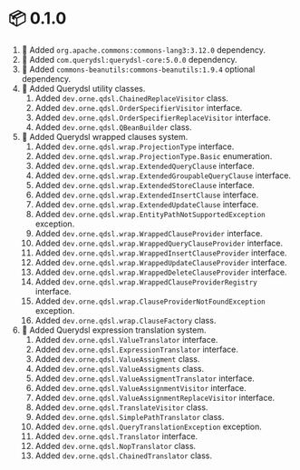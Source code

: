 # :package: 0.1.0

01. :wrench: Added `org.apache.commons:commons-lang3:3.12.0` dependency.
01. :wrench: Added `com.querydsl:querydsl-core:5.0.0` dependency.
01. :wrench: Added `commons-beanutils:commons-beanutils:1.9.4` optional dependency.
01. :gift: Added Querydsl utility classes.
    01. Added `dev.orne.qdsl.ChainedReplaceVisitor` class.
    01. Added `dev.orne.qdsl.OrderSpecifierVisitor` interface.
    01. Added `dev.orne.qdsl.OrderSpecifierReplaceVisitor` interface.
    01. Added `dev.orne.qdsl.QBeanBuilder` class.
01. :gift: Added Querydsl wrapped clauses system.
    01. Added `dev.orne.qdsl.wrap.ProjectionType` interface.
      01. Added `dev.orne.qdsl.wrap.ProjectionType.Basic` enumeration.
    01. Added `dev.orne.qdsl.wrap.ExtendedQueryClause` interface.
    01. Added `dev.orne.qdsl.wrap.ExtendedGroupableQueryClause` interface.
    01. Added `dev.orne.qdsl.wrap.ExtendedStoreClause` interface.
    01. Added `dev.orne.qdsl.wrap.ExtendedInsertClause` interface.
    01. Added `dev.orne.qdsl.wrap.ExtendedUpdateClause` interface.
    01. Added `dev.orne.qdsl.wrap.EntityPathNotSupportedException` exception.
    01. Added `dev.orne.qdsl.wrap.WrappedClauseProvider` interface.
    01. Added `dev.orne.qdsl.wrap.WrappedQueryClauseProvider` interface.
    01. Added `dev.orne.qdsl.wrap.WrappedInsertClauseProvider` interface.
    01. Added `dev.orne.qdsl.wrap.WrappedUpdateClauseProvider` interface.
    01. Added `dev.orne.qdsl.wrap.WrappedDeleteClauseProvider` interface.
    01. Added `dev.orne.qdsl.wrap.WrappedClauseProviderRegistry` interface.
    01. Added `dev.orne.qdsl.wrap.ClauseProviderNotFoundException` exception.
    01. Added `dev.orne.qdsl.wrap.ClauseFactory` class.
01. :gift: Added Querydsl expression translation system.
    01. Added `dev.orne.qdsl.ValueTranslator` interface.
    01. Added `dev.orne.qdsl.ExpressionTranslator` interface.
    01. Added `dev.orne.qdsl.ValueAssigment` class.
    01. Added `dev.orne.qdsl.ValueAssigments` class.
    01. Added `dev.orne.qdsl.ValueAssigmentTranslator` interface.
    01. Added `dev.orne.qdsl.ValueAssignmentVisitor` interface.
    01. Added `dev.orne.qdsl.ValueAssignmentReplaceVisitor` interface.
    01. Added `dev.orne.qdsl.TranslateVisitor` class.
    01. Added `dev.orne.qdsl.SimplePathTranslator` class.
    01. Added `dev.orne.qdsl.QueryTranslationException` exception.
    01. Added `dev.orne.qdsl.Translator` interface.
    01. Added `dev.orne.qdsl.NopTranslator` class.
    01. Added `dev.orne.qdsl.ChainedTranslator` class.
